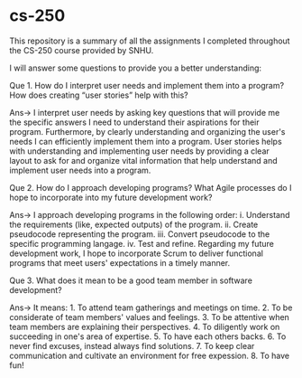# cs-250

This repository is a summary of all the assignments I completed throughout the CS-250 course provided by SNHU.

I will answer some questions to provide you a better understanding:

Que 1. How do I interpret user needs and implement them into a program? How does creating “user stories” help with this?

Ans-> I interpret user needs by asking key questions that will provide me the specific answers I need to understand their aspirations for their program. Furthermore, by clearly understanding and organizing the user's needs I can efficiently implement them into a program. User stories helps with understanding and implementing user needs by providing a clear layout to ask for and organize vital information that help understand and implement user needs into a program.

Que 2. How do I approach developing programs? What Agile processes do I hope to incorporate into my future development work?

Ans-> I approach developing programs in the following order:
        i. Understand the requirements (like, expected outputs) of the program.
        ii. Create pseudocode representing the program.
        iii. Convert pseudocode to the specific programming langage.
        iv. Test and refine.
      Regarding my future development work, I hope to incorporate Scrum to deliver functional programs that meet users' expectations in a timely manner. 
      
Que 3. What does it mean to be a good team member in software development?

Ans-> It means:
        1. To attend team gatherings and meetings on time.
        2. To be considerate of team members' values and feelings.
        3. To be attentive when team members are explaining their perspectives.
        4. To diligently work on succeeding in one's area of expertise.
        5. To have each others backs.
        6. To never find excuses, instead always find solutions.
        7. To keep clear communication and cultivate an environment for free expession.
        8. To have fun!
